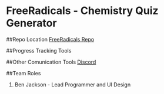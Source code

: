 # FreeRadicals - Chemistry Quiz Generator

##Repo Location
[FreeRadicals Repo](https://github.com/GGC-SD/FreeRadicals)

##Progress Tracking Tools

##Other Comunication Tools
[Discord](https://discord.gg/tSE9q34)

##Team Roles
1. Ben Jackson - Lead Programmer and UI Design